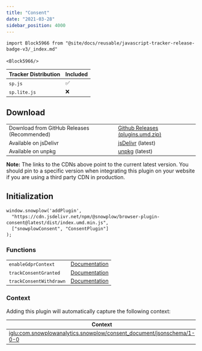 ```yaml
---
title: "Consent"
date: "2021-03-28"
sidebar_position: 4000
---
```


```mdx-code-block
import Block5966 from "@site/docs/reusable/javascript-tracker-release-badge-v3/_index.md"

<Block5966/>
```

| Tracker Distribution | Included |
| --- | --- |
| `sp.js` | ✅ |
| `sp.lite.js` | ❌ |

## Download

<table class="has-fixed-layout"><tbody><tr><td>Download from GitHub Releases (Recommended)</td><td><a href="https://github.com/snowplow/snowplow-javascript-tracker/releases" target="_blank" rel="noreferrer noopener">Github Releases (plugins.umd.zip)</a></td></tr><tr><td>Available on jsDelivr</td><td><a href="https://cdn.jsdelivr.net/npm/@snowplow/browser-plugin-consent@latest/dist/index.umd.min.js" target="_blank" rel="noreferrer noopener">jsDelivr</a> (latest)</td></tr><tr><td>Available on unpkg</td><td><a href="https://unpkg.com/@snowplow/browser-plugin-consent@latest/dist/index.umd.min.js" target="_blank" rel="noreferrer noopener">unpkg</a> (latest)</td></tr></tbody></table>

**Note:** The links to the CDNs above point to the current latest version. You should pin to a specific version when integrating this plugin on your website if you are using a third party CDN in production.

## Initialization

```
window.snowplow('addPlugin', 
  "https://cdn.jsdelivr.net/npm/@snowplow/browser-plugin-consent@latest/dist/index.umd.min.js",
  ["snowplowConsent", "ConsentPlugin"]
);
```

### Functions

<table class="has-fixed-layout"><tbody><tr><td><code>enableGdprContext</code></td><td><a href="/docs/migrated/collecting-data/collecting-from-own-applications/javascript-trackers/javascript-tracker/javascript-tracker-v3/tracking-events/#gdpr-context">Documentation</a></td></tr><tr><td><code>trackConsentGranted</code></td><td><a href="/docs/migrated/collecting-data/collecting-from-own-applications/javascript-trackers/javascript-tracker/javascript-tracker-v3/tracking-events/#trackConsentGranted">Documentation</a></td></tr><tr><td><code>trackConsentWithdrawn</code></td><td><a href="/docs/migrated/collecting-data/collecting-from-own-applications/javascript-trackers/javascript-tracker/javascript-tracker-v3/tracking-events/#trackConsentWithdrawn">Documentation</a></td></tr></tbody></table>

### Context

Adding this plugin will automatically capture the following context:

| Context | Example |
| --- | --- |
| [iglu:com.snowplowanalytics.snowplow/consent\_document/jsonschema/1-0-0](https://github.com/snowplow/iglu-central/blob/master/schemas/com.snowplowanalytics.snowplow/consent_document/jsonschema/1-0-0) | ![](images/Screenshot-2021-03-28-at-20.04.43.png) |
